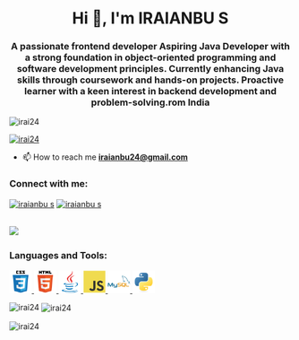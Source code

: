 <h1 align="center">Hi 👋, I'm IRAIANBU S</h1>
<h3 align="center">A passionate frontend developer Aspiring Java Developer with a strong foundation in object-oriented programming and software development principles. Currently enhancing Java skills through coursework and hands-on projects. Proactive learner with a keen interest in backend development and problem-solving.rom India</h3>

<p align="left"> <img src="https://komarev.com/ghpvc/?username=irai24&label=Profile%20views&color=0e75b6&style=flat" alt="irai24" /> </p>

<p align="left"> <a href="https://github.com/ryo-ma/github-profile-trophy"><img src="https://github-profile-trophy.vercel.app/?username=irai24" alt="irai24" /></a> </p>

- 📫 How to reach me **iraianbu24@gmail.com**

<h3 align="left">Connect with me:</h3>
<p align="left">
<a href="https://linkedin.com/in/iraianbu s" target="blank"><img align="center" src="https://raw.githubusercontent.com/rahuldkjain/github-profile-readme-generator/master/src/images/icons/Social/linked-in-alt.svg" alt="iraianbu s" height="30" width="40" /></a>
<a href="https://www.leetcode.com/iraianbu s" target="blank"><img align="center" src="https://raw.githubusercontent.com/rahuldkjain/github-profile-readme-generator/master/src/images/icons/Social/leet-code.svg" alt="iraianbu s" height="30" width="40" /></a>
</p>

<!--
<img src="https://assets.leetcode.com/static_assets/marketing/2024-50.gif" width="40px"></img>-->

<br>
<a href="https://leetcode.com/u/iraianbu24/">
    <img src="https://leetcard.jacoblin.cool/iraianbu24?=dark&font=Goldman&ext=activityy"></img>
<a>

<!------------------------------------------>

<h3 align="left">Languages and Tools:</h3>
<p align="left"> <a href="https://www.w3schools.com/css/" target="_blank" rel="noreferrer"> <img src="https://raw.githubusercontent.com/devicons/devicon/master/icons/css3/css3-original-wordmark.svg" alt="css3" width="40" height="40"/> </a> <a href="https://www.w3.org/html/" target="_blank" rel="noreferrer"> <img src="https://raw.githubusercontent.com/devicons/devicon/master/icons/html5/html5-original-wordmark.svg" alt="html5" width="40" height="40"/> </a> <a href="https://www.java.com" target="_blank" rel="noreferrer"> <img src="https://raw.githubusercontent.com/devicons/devicon/master/icons/java/java-original.svg" alt="java" width="40" height="40"/> </a> <a href="https://developer.mozilla.org/en-US/docs/Web/JavaScript" target="_blank" rel="noreferrer"> <img src="https://raw.githubusercontent.com/devicons/devicon/master/icons/javascript/javascript-original.svg" alt="javascript" width="40" height="40"/> </a> <a href="https://www.mysql.com/" target="_blank" rel="noreferrer"> <img src="https://raw.githubusercontent.com/devicons/devicon/master/icons/mysql/mysql-original-wordmark.svg" alt="mysql" width="40" height="40"/> </a> <a href="https://www.python.org" target="_blank" rel="noreferrer"> <img src="https://raw.githubusercontent.com/devicons/devicon/master/icons/python/python-original.svg" alt="python" width="40" height="40"/> </a> </p>

<p><img align="left" src="https://github-readme-stats.vercel.app/api/top-langs?username=irai24&show_icons=true&locale=en&layout=compact" alt="irai24" /></p>

<p>&nbsp;<img align="center" src="https://github-readme-stats.vercel.app/api?username=irai24&show_icons=true&locale=en" alt="irai24" /></p>

<p><img align="center" src="https://github-readme-streak-stats.herokuapp.com/?user=irai24&" alt="irai24" /></p>

